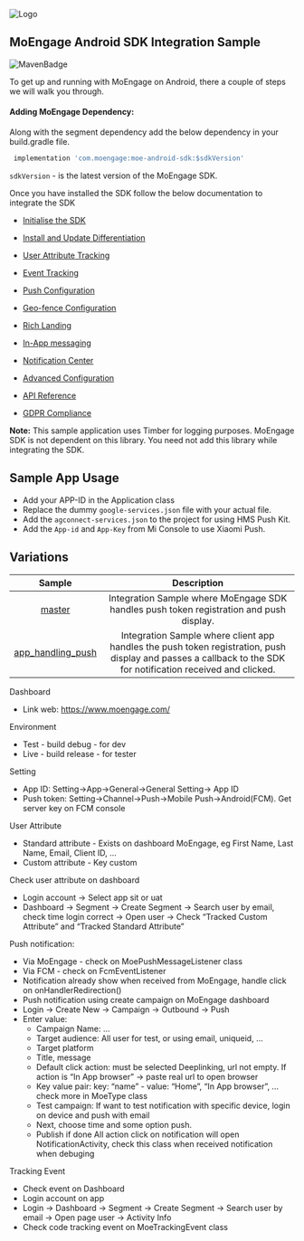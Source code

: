 ![Logo](/.github/assets/logo.png)

## MoEngage Android SDK Integration Sample

![MavenBadge](http://maven-badges.herokuapp.com/maven-central/com.moengage/moe-android-sdk/badge.svg)

To get up and running with MoEngage on Android, there a couple of steps we will walk you through.

#### Adding MoEngage Dependency:

Along with the segment dependency add the below dependency in your build.gradle file.

```groovy
 implementation 'com.moengage:moe-android-sdk:$sdkVersion'
```
`sdkVersion` - is the latest version of the MoEngage SDK.

Once you have installed the SDK follow the below documentation to integrate the SDK

* [Initialise the SDK](https://docs.moengage.com/docs/android-sdk-initialization)

* [Install and Update Differentiation](https://docs.moengage.com/docs/android-install-update)

* [User Attribute Tracking](https://docs.moengage.com/docs/identifying-user)

* [Event Tracking](https://docs.moengage.com/docs/android-track-event)

* [Push Configuration](https://docs.moengage.com/docs/push-configuration)

* [Geo-fence Configuration](https://docs.moengage.com/docs/android-geofence)

* [Rich Landing](https://docs.moengage.com/docs/adding-rich-landing)
 
* [In-App messaging](https://docs.moengage.com/docs/android-in-app-nativ)
 
* [Notification Center](https://docs.moengage.com/docs/android-notification-center)
 
* [Advanced Configuration](https://docs.moengage.com/docs/android-advanced-integration)
 
* [API Reference](https://moengage.github.io/android-api-reference/index.html)
 
* [GDPR Compliance](https://docs.moengage.com/docs/android-compliance)
 
 
 **Note:** This sample application uses Timber for logging purposes. MoEngage SDK is not 
 dependent on this library. You need not add this library while integrating the SDK.
 
## Sample App Usage
 
* Add your APP-ID in the Application class
* Replace the dummy `google-services.json` file with your actual file.
* Add the `agconnect-services.json` to the project for using HMS Push Kit.
* Add the `App-id` and `App-Key` from Mi Console to use Xiaomi Push.

 ## Variations

 |       Sample      |                                                                          Description                                                                          |
|:-----------------:|:-------------------------------------------------------------------------------------------------------------------------------------------------------------:|
|       [master](https://github.com/moengage/Android-Sample/tree/master)      | Integration Sample where MoEngage SDK handles push token registration and push display.                                                                       |
| [app_handling_push](https://github.com/moengage/Android-Sample/tree/app_handling_push) | Integration Sample where client app handles the push token registration, push display and passes a callback to the SDK for notification received and clicked. |



Dashboard
  - Link web: https://www.moengage.com/

Environment
  - Test - build debug - for dev
  - Live - build release - for tester

Setting
  - App ID: Setting->App->General->General Setting-> App ID
  - Push token: Setting->Channel->Push->Mobile Push->Android(FCM). Get server key on FCM console

User Attribute
  - Standard attribute - Exists on dashboard MoEngage, eg First Name, Last Name, Email, Client ID, …
  - Custom attribute - Key custom

Check user attribute on dashboard
- Login account -> Select app sit or uat
- Dashboard -> Segment -> Create Segment -> Search user by email, check time login correct -> Open user -> Check “Tracked Custom Attribute” and “Tracked Standard Attribute”


Push notification:
  - Via MoEngage - check on MoePushMessageListener class
  - Via FCM - check on FcmEventListener
  - Notification already show when received from MoEngage, handle click  on onHandlerRedirection()
  - Push notification using create campaign on MoEngage dashboard
  - Login -> Create New -> Campaign -> Outbound -> Push
  - Enter value: 
    - Campaign Name: …
    - Target audience: All user for test, or using email, uniqueid, …
    - Target platform
    - Title, message
    - Default click action: must be selected Deeplinking, url not empty. If action is “In App browser” -> paste real url to open browser
    - Key value pair: key: “name” - value: “Home”, “In App browser”, … check more in MoeType class
    - Test campaign: If want to test notification with specific device, login on device and push with email
    - Next, choose time and some option push. 
    - Publish if done
All action click on notification will open NotificationActivity, check this class when received notification when debuging

Tracking Event
  - Check event on Dashboard
  - Login account on app
  - Login -> Dashboard -> Segment -> Create Segment -> Search user by email -> Open page user -> Activity Info
  - Check code tracking event on MoeTrackingEvent class
